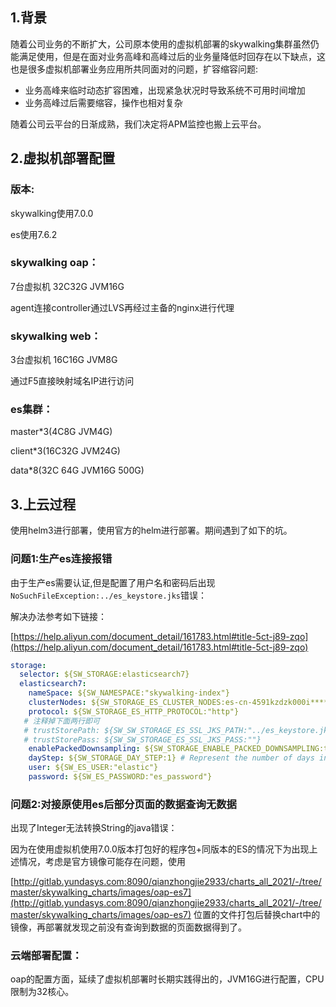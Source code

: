 ## 1.背景

随着公司业务的不断扩大，公司原本使用的虚拟机部署的skywalking集群虽然仍能满足使用，但是在面对业务高峰和高峰过后的业务量降低时回存在以下缺点，这也是很多虚拟机部署业务应用所共同面对的问题，扩容缩容问题:

-   业务高峰来临时动态扩容困难，出现紧急状况时导致系统不可用时间增加
-   业务高峰过后需要缩容，操作也相对复杂

随着公司云平台的日渐成熟，我们决定将APM监控也搬上云平台。

## 2.虚拟机部署配置

### 版本:

skywalking使用7.0.0

es使用7.6.2

### skywalking oap：

7台虚拟机 32C32G JVM16G

agent连接controller通过LVS再经过主备的nginx进行代理

### skywalking web：

3台虚拟机 16C16G JVM8G

通过F5直接映射域名IP进行访问

### es集群：

master*3(4C8G JVM4G)

client*3(16C32G JVM24G)

data*8(32C 64G JVM16G 500G)

## 3.上云过程

使用helm3进行部署，使用官方的helm进行部署。期间遇到了如下的坑。

### 问题1:生产es连接报错

由于生产es需要认证,但是配置了用户名和密码后出现`NoSuchFileException:../es_keystore.jks`错误：

解决办法参考如下链接：

[https://help.aliyun.com/document_detail/161783.html#title-5ct-j89-zqo](https://help.aliyun.com/document_detail/161783.html#title-5ct-j89-zqo)
```yaml
storage:
  selector: ${SW_STORAGE:elasticsearch7}
  elasticsearch7:
    nameSpace: ${SW_NAMESPACE:"skywalking-index"}
    clusterNodes: ${SW_STORAGE_ES_CLUSTER_NODES:es-cn-4591kzdzk000i****.public.elasticsearch.aliyuncs.com:9200}
    protocol: ${SW_STORAGE_ES_HTTP_PROTOCOL:"http"}
   # 注释掉下面两行即可
   # trustStorePath: ${SW_SW_STORAGE_ES_SSL_JKS_PATH:"../es_keystore.jks"}
   # trustStorePass: ${SW_SW_STORAGE_ES_SSL_JKS_PASS:""}
    enablePackedDownsampling: ${SW_STORAGE_ENABLE_PACKED_DOWNSAMPLING:true} # Hour and Day metrics will be merged into minute index.
    dayStep: ${SW_STORAGE_DAY_STEP:1} # Represent the number of days in the one minute/hour/day index.
    user: ${SW_ES_USER:"elastic"}
    password: ${SW_ES_PASSWORD:"es_password"}
```
### 问题2:对接原使用es后部分页面的数据查询无数据

出现了Integer无法转换String的java错误：

因为在使用虚拟机使用7.0.0版本打包好的程序包+同版本的ES的情况下为出现上述情况，考虑是官方镜像可能存在问题，使用

[http://gitlab.yundasys.com:8090/qianzhongjie2933/charts_all_2021/-/tree/master/skywalking_charts/images/oap-es7](http://gitlab.yundasys.com:8090/qianzhongjie2933/charts_all_2021/-/tree/master/skywalking_charts/images/oap-es7) 位置的文件打包后替换chart中的镜像，再部署就发现之前没有查询到数据的页面数据得到了。

### 云端部署配置：

oap的配置方面，延续了虚拟机部署时长期实践得出的，JVM16G进行配置，CPU限制为32核心。